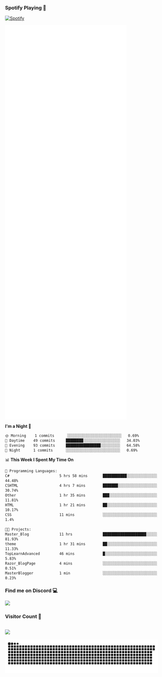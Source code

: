 ### Spotify Playing 🎵
[![Spotify](https://spotify-livestats-callme-milad.vercel.app/api/spotify)](https://open.spotify.com/user/314mrt6dxn5cqoxklh3thbwlr6by)

<img align="center" src="/github-metrics.svg" alt="Metrics" width="400">

<!--START_SECTION:waka-->
**I'm a Night 🦉** 

```text
🌞 Morning    1 commits      ░░░░░░░░░░░░░░░░░░░░░░░░░   0.69% 
🌆 Daytime    49 commits     ████████░░░░░░░░░░░░░░░░░   34.03% 
🌃 Evening    93 commits     ████████████████░░░░░░░░░   64.58% 
🌙 Night      1 commits      ░░░░░░░░░░░░░░░░░░░░░░░░░   0.69%

```


📊 **This Week I Spent My Time On** 

```text
💬 Programming Languages: 
C#                       5 hrs 58 mins       ███████████░░░░░░░░░░░░░░   44.48% 
CSHTML                   4 hrs 7 mins        ███████░░░░░░░░░░░░░░░░░░   30.74% 
Other                    1 hr 35 mins        ███░░░░░░░░░░░░░░░░░░░░░░   11.81% 
HTML                     1 hr 21 mins        ██░░░░░░░░░░░░░░░░░░░░░░░   10.17% 
CSS                      11 mins             ░░░░░░░░░░░░░░░░░░░░░░░░░   1.4%

🐱‍💻 Projects: 
Master_Blog              11 hrs              ████████████████████░░░░░   81.93% 
theme                    1 hr 31 mins        ██░░░░░░░░░░░░░░░░░░░░░░░   11.33% 
TopLearnAdvanced         46 mins             █░░░░░░░░░░░░░░░░░░░░░░░░   5.83% 
Razor_BlogPage           4 mins              ░░░░░░░░░░░░░░░░░░░░░░░░░   0.51% 
MasterBlogger            1 min               ░░░░░░░░░░░░░░░░░░░░░░░░░   0.23%

```


<!--END_SECTION:waka-->

### Find me on Discord 💻
<a href="https://discord.gg/t35EjYprS6" rel="nofollow"> 
  <img src="https://discord.c99.nl/widget/theme-3/977957889358573609.png" data-canonical-src="https://discord.c99.nl/widget/theme-3/977957889358573609.png" style="max-width: 100%;"></a>

### Visitor Count 🔢
<p align="left"> 
  <br>
  <img src="https://profile-counter.glitch.me/callme-devil/count.svg" />
</p>

<img src="https://github.com/callme-devil/callme-devil/blob/output/github-contribution-grid-snake.svg" alt="snake" style="max-width: 100%;">
